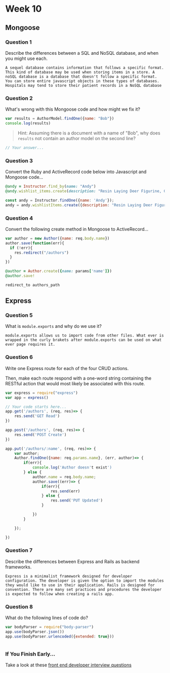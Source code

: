 # Week 10

## Mongoose

### Question 1

Describe the differences between a SQL and NoSQL database, and when you might use each.

```text
A sequel database contains information that follows a specific format. This kind of database may be used when storing items in a store. A noSQL database is a database that doesn't follow a specific format. You can store entire javascript objects in these types of databases. Hospitals may tend to store their patient records in a NoSQL database
```

### Question 2

What's wrong with this Mongoose code and how might we fix it?

```js
var results = AuthorModel.findOne({name: "Bob"})
console.log(results)
```

> Hint: Assuming there is a document with a name of "Bob", why does `results` not contain an author model on the second line?

```js
// Your answer...
```

### Question 3

Convert the Ruby and ActiveRecord code below into Javascript and Mongoose code...

```rb
@andy = Instructor.find_by(name: "Andy")
@andy.wishlist_items.create(description: "Resin Laying Deer Figurine, Gold")
```

```js
const andy = Instructor.findOne({name: 'Andy'});
andy = andy.wishlistItems.create({description: "Resin Laying Deer Figurine, Gold"})
```

### Question 4

Convert the following create method in Mongoose to ActiveRecord...

```js
var author = new Author({name: req.body.name})
author.save(function(err){
  if (!err){
    res.redirect("/authors")
  }
})
```

```rb
@author = Author.create({name: params['name']})
@author.save!

redirect_to authors_path
```

## Express

### Question 5

What is `module.exports` and why do we use it?

```text
module.exports allows us to import code from other files. What ever is wrapped in the curly brakets after module.exports can be used on what ever page requires it.
```

### Question 6

Write one Express route for each of the four CRUD actions.

Then, make each route respond with a one-word string containing the RESTful action that would most likely be associated with this route.

```js
var express = require("express")
var app = express()

// Your code starts here...
app.get('/authors', (req, res)=> {
    res.send('GET Read')
})

app.post('/authors', (req, res)=> {
    res.send('POST Create')
})

app.put('/authors/:name', (req, res)=> {
    var author;
    Author.findOne({name: req.params.name}, (err, author)=> {
        if(err){
            console.log('Author doesn't exist')
        } else {
            author.name = req.body.name;
            author.save((err)=> {
                if(err){
                    res.send(err)
                } else {
                    res.send('PUT Updated')
                }

            })
        }

    });

})

```

### Question 7

Describe the differences between Express and Rails as backend frameworks.

```text
Express is a minimalist framework designed for developer configuration. The developer is given the option to import the modules they would like to use in their application. Rails is designed for convention. There are many set practices and procedures the developer is expected to follow when creating a rails app.
```

### Question 8

What do the following lines of code do?

```js
var bodyParser = require("body-parser")
app.use(bodyParser.json())
app.use(bodyParser.urlencoded({extended: true}))
```

```text

```

### If You Finish Early...

Take a look at these [front end developer interview questions](https://github.com/h5bp/Front-end-Developer-Interview-Questions/blob/master/README.md)
